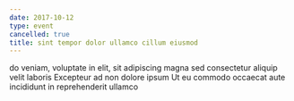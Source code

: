 ```yaml
---
date: 2017-10-12
type: event
cancelled: true
title: sint tempor dolor ullamco cillum eiusmod
---
```

do veniam, voluptate in elit, sit adipiscing magna sed consectetur aliquip velit laboris Excepteur ad non dolore ipsum Ut eu commodo occaecat aute incididunt in reprehenderit ullamco